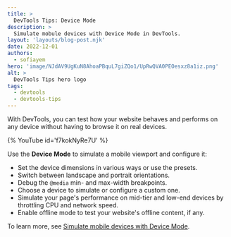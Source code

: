 ```yaml
---
title: >
  DevTools Tips: Device Mode
description: >
  Simulate mobule devices with Device Mode in DevTools.
layout: 'layouts/blog-post.njk'
date: 2022-12-01
authors:
  - sofiayem
hero: 'image/NJdAV9UgKuN8AhoaPBquL7giZQo1/UpRwQVA0PEOesxz8a1iz.png'
alt: >
  DevTools Tips hero logo
tags:
  - devtools
  - devtools-tips
---
```


With DevTools, you can test how your website behaves and performs on any device without having to browse it on real devices.

{% YouTube id='f7kokNyRe7U' %}

Use the **Device Mode** to simulate a mobile viewport and configure it:

- Set the device dimensions in various ways or use the presets.
- Switch between landscape and portrait orientations.
- Debug the `@media` min- and max-width breakpoints.
- Choose a device to simulate or configure a custom one.
- Simulate your page's performance on mid-tier and low-end devices by throttling CPU and network speed.
- Enable offline mode to test your website's offline content, if any.

To learn more, see [Simulate mobile devices with Device Mode](/docs/devtools/device-mode/).
